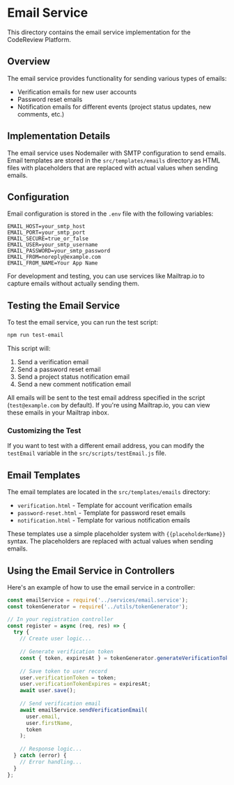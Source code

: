 # Email Service

This directory contains the email service implementation for the CodeReview Platform.

## Overview

The email service provides functionality for sending various types of emails:

- Verification emails for new user accounts
- Password reset emails
- Notification emails for different events (project status updates, new comments, etc.)

## Implementation Details

The email service uses Nodemailer with SMTP configuration to send emails. Email templates are stored in the `src/templates/emails` directory as HTML files with placeholders that are replaced with actual values when sending emails.

## Configuration

Email configuration is stored in the `.env` file with the following variables:

```
EMAIL_HOST=your_smtp_host
EMAIL_PORT=your_smtp_port
EMAIL_SECURE=true_or_false
EMAIL_USER=your_smtp_username
EMAIL_PASSWORD=your_smtp_password
EMAIL_FROM=noreply@example.com
EMAIL_FROM_NAME=Your App Name
```

For development and testing, you can use services like Mailtrap.io to capture emails without actually sending them.

## Testing the Email Service

To test the email service, you can run the test script:

```bash
npm run test-email
```

This script will:

1. Send a verification email
2. Send a password reset email
3. Send a project status notification email
4. Send a new comment notification email

All emails will be sent to the test email address specified in the script (`test@example.com` by default). If you're using Mailtrap.io, you can view these emails in your Mailtrap inbox.

### Customizing the Test

If you want to test with a different email address, you can modify the `testEmail` variable in the `src/scripts/testEmail.js` file.

## Email Templates

The email templates are located in the `src/templates/emails` directory:

- `verification.html` - Template for account verification emails
- `password-reset.html` - Template for password reset emails
- `notification.html` - Template for various notification emails

These templates use a simple placeholder system with `{{placeholderName}}` syntax. The placeholders are replaced with actual values when sending emails.

## Using the Email Service in Controllers

Here's an example of how to use the email service in a controller:

```javascript
const emailService = require('../services/email.service');
const tokenGenerator = require('../utils/tokenGenerator');

// In your registration controller
const register = async (req, res) => {
  try {
    // Create user logic...
    
    // Generate verification token
    const { token, expiresAt } = tokenGenerator.generateVerificationToken();
    
    // Save token to user record
    user.verificationToken = token;
    user.verificationTokenExpires = expiresAt;
    await user.save();
    
    // Send verification email
    await emailService.sendVerificationEmail(
      user.email,
      user.firstName,
      token
    );
    
    // Response logic...
  } catch (error) {
    // Error handling...
  }
};

